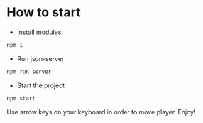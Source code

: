 # How to start
- Install modules:
```bash
npm i
```
- Run json-server
```bash
npm run server
```
- Start the project
```bash
npm start
```
Use arrow keys on your keyboard in order to move player. Enjoy!
